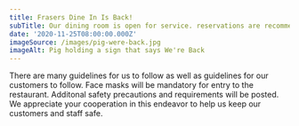 ```yaml
---
title: Frasers Dine In Is Back!
subTitle: Our dining room is open for service. reservations are recommended. call to place a takeout order.
date: '2020-11-25T08:00:00.000Z'
imageSource: /images/pig-were-back.jpg
imageAlt: Pig holding a sign that says We're Back
---
```

There are many guidelines for us to follow as well as guidelines for our customers to follow. Face masks will be mandatory for entry to the restaurant. Additonal safety precautions and requirements will be posted. We appreciate your cooperation in this endeavor to help us keep our customers and staff safe.